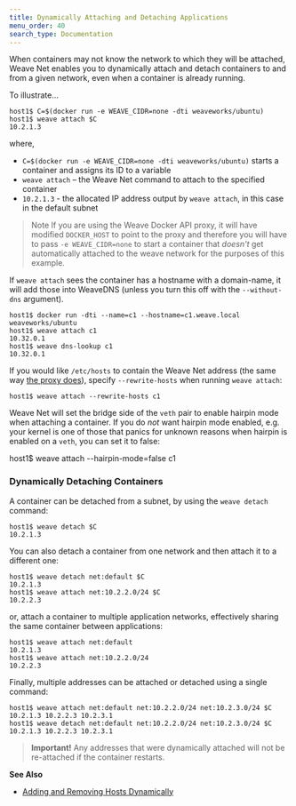 ```yaml
---
title: Dynamically Attaching and Detaching Applications
menu_order: 40
search_type: Documentation
---
```



When containers may not know the network to which they will be attached, Weave Net enables you to dynamically attach and detach containers to and from a given network, even when a container is already running. 

To illustrate...

    host1$ C=$(docker run -e WEAVE_CIDR=none -dti weaveworks/ubuntu)
    host1$ weave attach $C
    10.2.1.3

where,

 *  `C=$(docker run -e WEAVE_CIDR=none -dti weaveworks/ubuntu)` starts a container and assigns its ID to a variable
 *  `weave attach` – the Weave Net command to attach to the specified container
 *  `10.2.1.3` - the allocated IP address output by `weave attach`, in this case in the default subnet

>Note If you are using the Weave Docker API proxy, it will have modified `DOCKER_HOST` to point to the proxy and therefore you will have to pass `-e WEAVE_CIDR=none` to start a container that _doesn't_ get automatically attached to the weave network for the purposes of this example.

If `weave attach` sees the container has a hostname with a
domain-name, it will add those into WeaveDNS (unless you turn this off
with the `--without-dns` argument).

    host1$ docker run -dti --name=c1 --hostname=c1.weave.local weaveworks/ubuntu
    host1$ weave attach c1
    10.32.0.1
    host1$ weave dns-lookup c1
    10.32.0.1

If you would like `/etc/hosts` to contain the Weave Net address (the
same way [the proxy does](/site/weave-docker-api/name-resolution-proxy.md)),
specify `--rewrite-hosts` when running `weave attach`:

    host1$ weave attach --rewrite-hosts c1

Weave Net will set the bridge side of the `veth` pair to enable hairpin mode when attaching a container.
If you do *not* want hairpin mode enabled, e.g. your kernel is one of those that panics for unknown reasons
when hairpin is enabled on a `veth`, you can set it to false:

host1$ weave attach --hairpin-mode=false c1


### Dynamically Detaching Containers

A container can be detached from a subnet, by using the `weave detach` command:

    host1$ weave detach $C
    10.2.1.3

You can also detach a container from one network and then attach it to a different one:

    host1$ weave detach net:default $C
    10.2.1.3
    host1$ weave attach net:10.2.2.0/24 $C
    10.2.2.3

or, attach a container to multiple application networks, effectively sharing the same container between applications:

    host1$ weave attach net:default
    10.2.1.3
    host1$ weave attach net:10.2.2.0/24
    10.2.2.3

Finally, multiple addresses can be attached or detached using a single command:

    host1$ weave attach net:default net:10.2.2.0/24 net:10.2.3.0/24 $C
    10.2.1.3 10.2.2.3 10.2.3.1
    host1$ weave detach net:default net:10.2.2.0/24 net:10.2.3.0/24 $C
    10.2.1.3 10.2.2.3 10.2.3.1

>**Important!** Any addresses that were dynamically attached will not be re-attached if the container restarts.

**See Also**

 * [Adding and Removing Hosts Dynamically](/site/using-weave/finding-adding-hosts-dynamically.md)

